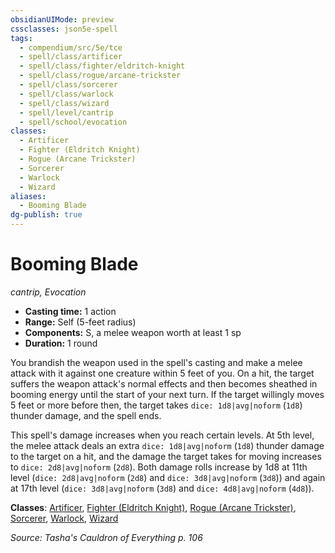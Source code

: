 ```yaml
---
obsidianUIMode: preview
cssclasses: json5e-spell
tags:
  - compendium/src/5e/tce
  - spell/class/artificer
  - spell/class/fighter/eldritch-knight
  - spell/class/rogue/arcane-trickster
  - spell/class/sorcerer
  - spell/class/warlock
  - spell/class/wizard
  - spell/level/cantrip
  - spell/school/evocation
classes:
  - Artificer
  - Fighter (Eldritch Knight)
  - Rogue (Arcane Trickster)
  - Sorcerer
  - Warlock
  - Wizard
aliases:
  - Booming Blade
dg-publish: true
---
```

# Booming Blade
*cantrip, Evocation*  

- **Casting time:** 1 action
- **Range:** Self (5-feet radius)
- **Components:** S, a melee weapon worth at least 1 sp
- **Duration:** 1 round

You brandish the weapon used in the spell's casting and make a melee attack with it against one creature within 5 feet of you. On a hit, the target suffers the weapon attack's normal effects and then becomes sheathed in booming energy until the start of your next turn. If the target willingly moves 5 feet or more before then, the target takes `dice: 1d8|avg|noform` (`1d8`) thunder damage, and the spell ends.

This spell's damage increases when you reach certain levels. At 5th level, the melee attack deals an extra `dice: 1d8|avg|noform` (`1d8`) thunder damage to the target on a hit, and the damage the target takes for moving increases to `dice: 2d8|avg|noform` (`2d8`). Both damage rolls increase by 1d8 at 11th level (`dice: 2d8|avg|noform` (`2d8`) and `dice: 3d8|avg|noform` (`3d8`)) and again at 17th level (`dice: 3d8|avg|noform` (`3d8`) and `dice: 4d8|avg|noform` (`4d8`)).

**Classes**: [Artificer](/Admin/CLI/classes/artificer-tce.md), [Fighter (Eldritch Knight)](/Admin/CLI/classes/fighter-eldritch-knight.md), [Rogue (Arcane Trickster)](/Admin/CLI/classes/rogue-arcane-trickster.md), [Sorcerer](/Admin/CLI/classes/sorcerer.md), [Warlock](/Admin/CLI/classes/warlock.md), [Wizard](/Admin/CLI/classes/wizard.md)

*Source: Tasha's Cauldron of Everything p. 106*